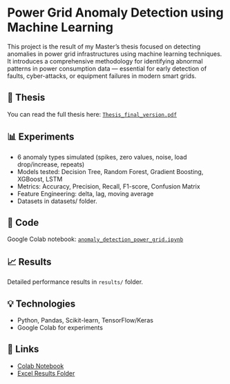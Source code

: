 # Power Grid Anomaly Detection using Machine Learning
This project is the result of my Master’s thesis focused on detecting anomalies in power grid infrastructures using machine learning techniques. It introduces a comprehensive methodology for identifying abnormal patterns in power consumption data — essential for early detection of faults, cyber-attacks, or equipment failures in modern smart grids.

## 📄 Thesis
You can read the full thesis here: [`Thesis_final_version.pdf`](./Thesis_final_version.pdf)

## 📊 Experiments
- 6 anomaly types simulated (spikes, zero values, noise, load drop/increase, repeats)
- Models tested: Decision Tree, Random Forest, Gradient Boosting, XGBoost, LSTM
- Metrics: Accuracy, Precision, Recall, F1-score, Confusion Matrix
- Feature Engineering: delta, lag, moving average
- Datasets in datasets/ folder.

## 🧠 Code
Google Colab notebook: [`anomaly_detection_power_grid.ipynb`](./anomaly_detection_power_grid.ipynb)

## 📈 Results
Detailed performance results in `results/` folder.

## 💡 Technologies
- Python, Pandas, Scikit-learn, TensorFlow/Keras
- Google Colab for experiments

## 🔗 Links
- [Colab Notebook](https://colab.research.google.com/drive/1cGj50LsdC9pVx1ScBQ_mjZLill64xqLw?usp=sharing#scrollTo=EO6YIXubn6N9)
- [Excel Results Folder](https://drive.google.com/drive/folders/1O0LYpzkIX_ROIvx2EINS7L2Kamivx1YR?usp=drive_link)
